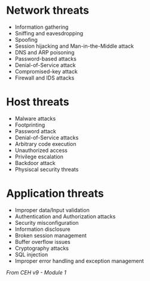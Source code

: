 # Network threats

- Information gathering
- Sniffing and eavesdropping
- Spoofing
- Session hijacking and Man-in-the-Middle attack
- DNS and ARP poisoning
- Password-based attacks
- Denial-of-Service attack
- Compromised-key attack
- Firewall and IDS attacks

# Host threats

- Malware attacks
- Footprinting
- Password attack
- Denial-of-Service attacks
- Arbitrary code execution
- Unauthorized access
- Privilege escalation
- Backdoor attack
- Physiscal security threats

# Application threats

- Improper data/Input validation
- Authentication and Authorization attacks
- Security misconfiguration
- Information disclosure
- Broken session management
- Buffer overflow issues
- Cryptography attacks
- SQL injection
- Improper error handling and exception management

_From CEH v9 - Module 1_